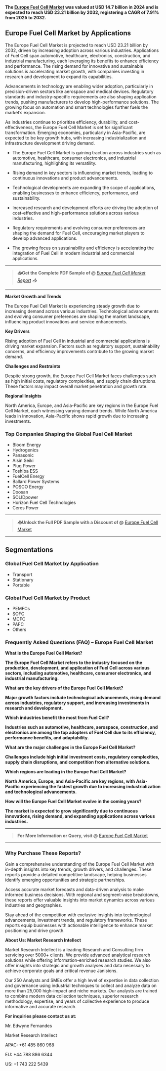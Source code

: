 <p><strong>The <a href="https://www.marketresearchintellect.com/download-sample/?rid=242949&amp;utm_source=Pulse-April-Europe&amp;utm_medium=852">Europe Fuel Cell Market</a> was valued at USD 14.7 billion in 2024 and is expected to reach USD 23.21 billion by 2032, registering a CAGR of 7.91% from 2025 to 2032.</strong></p><h2>Europe Fuel Cell Market by Applications&nbsp;</h2><p><p>The Europe Fuel Cell Market is projected to reach USD 23.21 billion by 2032, driven by increasing adoption across various industries. Applications of Fuel Cell span automotive, healthcare, electronics, construction, and industrial manufacturing, each leveraging its benefits to enhance efficiency and performance. The rising demand for innovative and sustainable solutions is accelerating market growth, with companies investing in research and development to expand its capabilities.</p><p>Advancements in technology are enabling wider adoption, particularly in precision-driven sectors like aerospace and medical devices. Regulatory standards and industry-specific requirements are also shaping application trends, pushing manufacturers to develop high-performance solutions. The growing focus on automation and smart technologies further fuels the market&rsquo;s expansion.</p><p>As industries continue to prioritize efficiency, durability, and cost-effectiveness, the Europe Fuel Cell Market is set for significant transformation. Emerging economies, particularly in Asia-Pacific, are expected to be key growth hubs, with increasing industrialization and infrastructure development driving demand.</p></p><ul><li><p>The Europe Fuel Cell Market is gaining traction across industries such as automotive, healthcare, consumer electronics, and industrial manufacturing, highlighting its versatility.</p></li><li><p>Rising demand in key sectors is influencing market trends, leading to continuous innovations and product advancements.</p></li><li><p>Technological developments are expanding the scope of applications, enabling businesses to enhance efficiency, performance, and sustainability.</p></li><li><p>Increased research and development efforts are driving the adoption of cost-effective and high-performance solutions across various industries.</p></li><li><p>Regulatory requirements and evolving consumer preferences are shaping the demand for Fuel Cell, encouraging market players to develop advanced applications.</p></li><li><p>The growing focus on sustainability and efficiency is accelerating the integration of Fuel Cell in modern industrial and commercial applications.</p></li></ul><hr /><blockquote><p><strong><span class="font-[700]">📥Get the Complete PDF Sample of @ </span></strong><em><span class="font-[700]"><a href="https://www.marketresearchintellect.com/download-sample/?rid=242949&amp;utm_source=Pulse-April-Europe&amp;utm_medium=852" target="_blank" data-tracking-control-name="article-ssr-frontend-pulse_little-text-block" data-tracking-will-navigate="" data-test-link="">Europe Fuel Cell Market Report</a>&nbsp;📥</span></em></p></blockquote><hr /><p class="" data-start="77" data-end="360"><strong data-start="77" data-end="105">Market Growth and Trends</strong></p><p class="" data-start="77" data-end="360">The Europe Fuel Cell Market is experiencing steady growth due to increasing demand across various industries. Technological advancements and evolving consumer preferences are shaping the market landscape, influencing product innovations and service enhancements.</p><p class="" data-start="362" data-end="606"><strong data-start="362" data-end="377">Key Drivers</strong></p><p class="" data-start="362" data-end="606">Rising adoption of Fuel Cell in industrial and commercial applications is driving market expansion. Factors such as regulatory support, sustainability concerns, and efficiency improvements contribute to the growing market demand.</p><p class="" data-start="608" data-end="849"><strong data-start="608" data-end="637">Challenges and Restraints</strong></p><p class="" data-start="608" data-end="849">Despite strong growth, the Europe Fuel Cell Market faces challenges such as high initial costs, regulatory complexities, and supply chain disruptions. These factors may impact overall market penetration and growth rate.</p><p class="" data-start="851" data-end="1095"><strong data-start="851" data-end="872">Regional Insights</strong></p><p class="" data-start="851" data-end="1095">North America, Europe, and Asia-Pacific are key regions in the Europe Fuel Cell Market, each witnessing varying demand trends. While North America leads in innovation, Asia-Pacific shows rapid growth due to increasing investments.</p><p><h3>Top Companies Shaping the Global Fuel Cell Market </h3><ul><li>Bloom Energy</li><li>Hydrogenics</li><li>Panasonic</li><li>Aisin Seiki</li><li>Plug Power</li><li>Toshiba ESS</li><li>FuelCell Energy</li><li>Ballard Power Systems</li><li>POSCO Energy</li><li>Doosan</li><li>SOLIDpower</li><li>Horizon Fuel Cell Technologies</li><li>Ceres Power</li></ul></p><hr /><blockquote><p><strong>📥Unlock the Full PDF Sample with a Discount of @</strong> <a href="https://www.marketresearchintellect.com/ask-for-discount/?rid=242949&amp;utm_source=Pulse-April-Europe&amp;utm_medium=852">Europe Fuel Cell Market</a></p></blockquote><hr /><p><h2>Segmentations</h2><h3>Global Fuel Cell Market by Application</h3><ul><li>Transport</li><li>Stationary</li><li>Portable</li></ul><h3>Global Fuel Cell Market by Product</h3><ul><li>PEMFCs</li><li>SOFC</li><li>MCFC</li><li>PAFC</li><li>Others</li></ul></p><h3><strong>Frequently Asked Questions (FAQ) &ndash; Europe Fuel Cell Market</strong></h3><p><strong>What is the Europe Fuel Cell Market?</strong></p><p><strong>The Europe Fuel Cell Market refers to the industry focused on the production, development, and application of Fuel Cell across various sectors, including automotive, healthcare, consumer electronics, and industrial manufacturing.</strong></p><p><strong>What are the key drivers of the Europe Fuel Cell Market?</strong></p><p><strong>Major growth factors include technological advancements, rising demand across industries, regulatory support, and increasing investments in research and development.</strong></p><p><strong>Which industries benefit the most from Fuel Cell?</strong></p><p><strong>Industries such as automotive, healthcare, aerospace, construction, and electronics are among the top adopters of Fuel Cell due to its efficiency, performance benefits, and adaptability.</strong></p><p><strong>What are the major challenges in the Europe Fuel Cell Market?</strong></p><p><strong>Challenges include high initial investment costs, regulatory complexities, supply chain disruptions, and competition from alternative solutions.</strong></p><p><strong>Which regions are leading in the Europe Fuel Cell Market?</strong></p><p><strong>North America, Europe, and Asia-Pacific are key regions, with Asia-Pacific experiencing the fastest growth due to increasing industrialization and technological advancements.</strong></p><p><strong>How will the Europe Fuel Cell Market evolve in the coming years?</strong></p><p><strong>The market is expected to grow significantly due to continuous innovations, rising demand, and expanding applications across various industries.</strong></p><hr /><blockquote><p><span class="font-[700]"><strong>For More Information or Query, visit&nbsp;@</strong>&nbsp;</span><span class="font-[700]"><a href="https://www.marketresearchintellect.com/product/global-fuel-cell-market-size-and-forecast/?utm_source=Linkedin&utm_medium=852" target="_blank" data-tracking-control-name="article-ssr-frontend-pulse_little-text-block" data-tracking-will-navigate="" data-test-link="">Europe Fuel Cell Market</a></span></p></blockquote><hr /><h3><strong data-start="0" data-end="31">Why Purchase These Reports?</strong></h3><p class="" data-start="35" data-end="297">Gain a comprehensive understanding of the Europe Fuel Cell Market with in-depth insights into key trends, growth drivers, and challenges. These reports provide a detailed competitive landscape, helping businesses identify emerging opportunities and strategic partnerships.</p><p class="" data-start="299" data-end="540">Access accurate market forecasts and data-driven analysis to make informed business decisions. With regional and segment-wise breakdowns, these reports offer valuable insights into market dynamics across various industries and geographies.</p><p class="" data-start="542" data-end="784">Stay ahead of the competition with exclusive insights into technological advancements, investment trends, and regulatory frameworks. These reports equip businesses with actionable intelligence to enhance market positioning and drive growth.</p><p><strong><span class="font-[700]">About Us: Market Research Intellect</span></strong></p><p><span class="">Market Research Intellect is a leading Research and Consulting firm servicing over 5000+ clients. We provide advanced analytical research solutions while offering information-enriched research studies.&nbsp;</span>We also offer insights into strategic and growth analyses and data necessary to achieve corporate goals and critical revenue Janisions.</p><p><span class="">Our 250 Analysts and SMEs offer a high level of expertise in data collection and governance using industrial techniques to collect and analyze data on more than 25,000 high-impact and niche markets. Our analysts are trained to combine modern data collection techniques, superior research methodology, expertise, and years of collective experience to produce informative and accurate research.</span></p><p><strong>For inquiries please contact us at:</strong></p><p>Mr. Edwyne Fernandes</p><p>Market Research Intellect</p><p>APAC: +61 485 860 968</p><p>EU: +44 788 886 6344</p><p>US: +1 743 222 5439</p>
